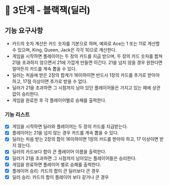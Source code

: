 # 🚀 3단계 - 블랙잭(딜러)

## 기능 요구사항 

- 카드의 숫자 계산은 카드 숫자를 기본으로 하며, 예외로 Ace는 1 또는 11로 계산할 수 있으며, King, Queen, Jack은 각각 10으로 계산한다.
- 게임을 시작하면 플레이어는 두 장의 카드를 지급 받으며, 두 장의 카드 숫자를 합쳐 21을 초과하지 않으면서 21에 가깝게 만들면 이긴다. 21을 넘지 않을 경우 원한다면 얼마든지 카드를 계속 뽑을 수 있다.
- 딜러는 처음에 받은 2장의 합계가 16이하이면 반드시 1장의 카드를 추가로 받아야 하고, 17점 이상이면 추가로 받을 수 없다.
- 딜러가 21을 초과하면 그 시점까지 남아 있던 플레이어들은 가지고 있는 패에 상관 없이 승리한다.
- 게임을 완료한 후 각 플레이어별로 승패를 출력한다.

### 기능 리스트

- [x] 게임을 시작하면 딜러와 플레이어는 두 장의 카드를 지급받는다.
- [x] 플레이어는 21을 넘지 않는 경우 카드를 계속 뽑을 수 있다.
- [x] 딜러는 처음 받는 2장의 합이 16이하이면 1장의 카드를 받아야 하고, 17 이상이면 받지 않는다.
- [x] 딜러의 카드보다 합이 큰 플레이어 이름을 출력한다.
- [x] 딜러가 21을 초과하면 그 시점까지 남아있는 플레이어들은 승리한다.
- [x] 게임을 완료하면 플레이어 별로 승패를 출력한다.
- [x] 플레이어 승리: 카드의 합이 큰 딜러보다 큰 경우
- [x] 딜러 승리: 카드의 합이 플레이어 보다 같거나 큰 경우